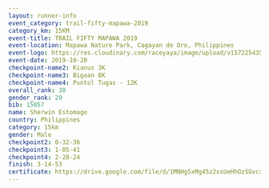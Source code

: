 ```yaml
---
layout: runner-info 
event_category: trail-fifty-mapawa-2019 
category_km: 15KM 
event-title: TRAIL FIFTY MAPAWA 2019  
event-location: Mapawa Nature Park, Cagayan de Oro, Philippines 
event-logo: https://res.cloudinary.com/raceyaya/image/upload/v1572254355/logo/trail-fifty-mapawa_fizjmb.jpg 
event-date: 2019-10-20 
checkpoint-name2: Kianus 3K 
checkpoint-name3: Bigaan 8K 
checkpoint-name4: Puntol Tugas - 12K 
overall_rank: 38
gender_rank: 29
bib: 15057
name: Sherwin Estomago
country: Philippines
category: 15km
gender: Male
checkpoint2: 0-32-36
checkpoint3: 1-05-41
checkpoint4: 2-28-24
finish: 3-14-53
certificate: https://drive.google.com/file/d/1MNHg5xMg45z2xsUeHhOzSGvcxnNyIz13/view?usp=sharing
---
```

